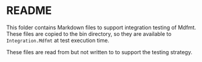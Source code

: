 # README

This folder contains Markdown files to support integration testing of Mdfmt.  These files are copied to the bin directory, so they are available to `Integration.Mdfmt` at test execution time.

These files are read from but not written to to support the testing strategy.
